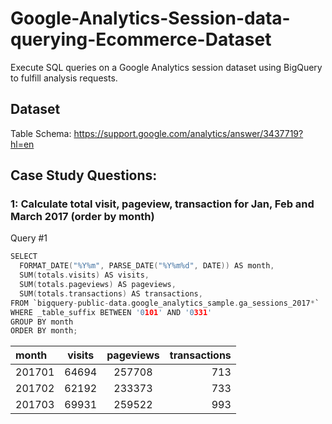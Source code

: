 # Google-Analytics-Session-data-querying-Ecommerce-Dataset
Execute SQL queries on a Google Analytics session dataset using BigQuery to fulfill analysis requests.
## Dataset
Table Schema: https://support.google.com/analytics/answer/3437719?hl=en
## Case Study Questions:
### 1: Calculate total visit, pageview, transaction for Jan, Feb and March 2017 (order by month)
Query #1
```c
SELECT
  FORMAT_DATE("%Y%m", PARSE_DATE("%Y%m%d", DATE)) AS month,
  SUM(totals.visits) AS visits,
  SUM(totals.pageviews) AS pageviews,
  SUM(totals.transactions) AS transactions,
FROM `bigquery-public-data.google_analytics_sample.ga_sessions_2017*`
WHERE _table_suffix BETWEEN '0101' AND '0331'
GROUP BY month
ORDER BY month;
```
|month|visits|pageviews|transactions|
|:----|:----:|:-------:|-----------:|
|201701|64694|257708|713|
|201702|62192|233373|733|
|201703|69931|259522|993|
